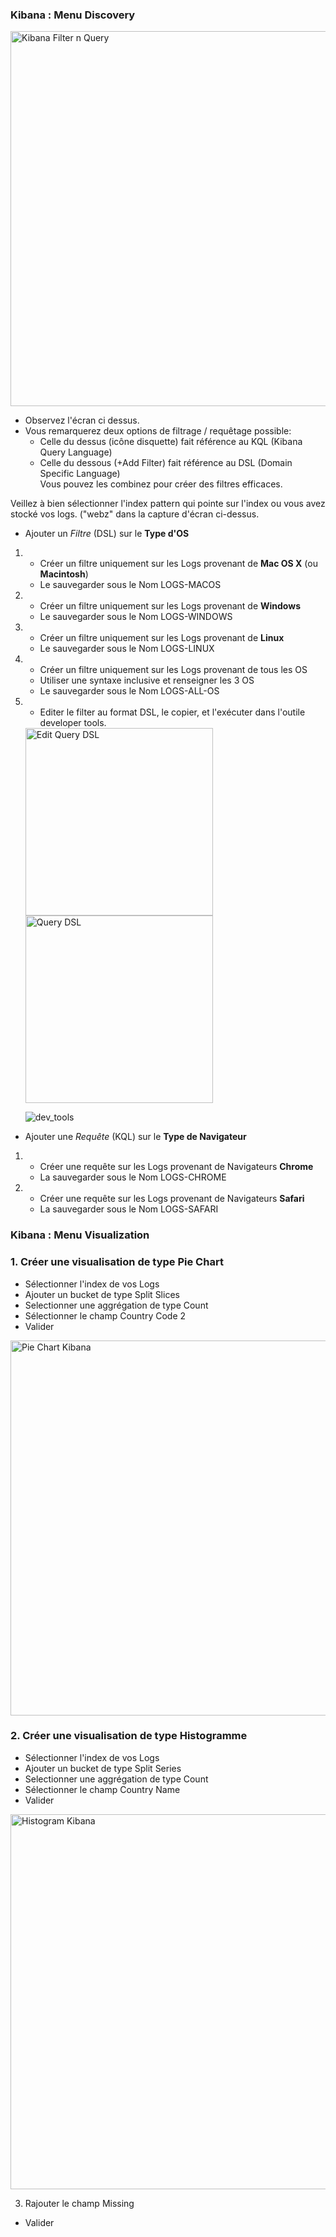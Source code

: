 ### Kibana : Menu Discovery 

<img width="600" alt="Kibana Filter n Query" src="https://user-images.githubusercontent.com/28993140/81235962-6824e380-8ffc-11ea-9ee7-0f61254a0ae3.png">

- Observez l'écran ci dessus. 
- Vous remarquerez deux options de filtrage / requêtage possible: 
   - Celle du dessus (icône disquette) fait référence au KQL (Kibana Query Language)<br>
   - Celle du dessous (+Add Filter) fait référence au DSL (Domain Specific Language)<br>
Vous pouvez les combinez pour créer des filtres efficaces.<br>

Veillez à bien sélectionner l'index pattern qui pointe sur l'index ou vous avez stocké vos logs. 
("webz" dans la capture d'écran ci-dessus.


- Ajouter un _Filtre_ (DSL) sur le **Type d'OS**

1.
    - Créer un filtre uniquement sur les Logs provenant de **Mac OS X** (ou **Macintosh**)
    - Le sauvegarder sous le Nom LOGS-MACOS
2.
    - Créer un filtre uniquement sur les Logs provenant de **Windows**
    - Le sauvegarder sous le Nom LOGS-WINDOWS
3.
    - Créer un filtre uniquement sur les Logs provenant de **Linux**
    - Le sauvegarder sous le Nom LOGS-LINUX
4.
    - Créer un filtre uniquement sur les Logs provenant de tous les OS
    - Utiliser une syntaxe inclusive et renseigner les 3 OS
    - Le sauvegarder sous le Nom LOGS-ALL-OS
5.
    - Editer le filter au format DSL, le copier, et l'exécuter dans l'outile developer tools.
    
    <img width="300" alt="Edit Query DSL" src="https://user-images.githubusercontent.com/28993140/81235884-43c90700-8ffc-11ea-9b18-0ecfc3807ecd.png">
    <br>
    <img width="300" alt="Query DSL" src="https://user-images.githubusercontent.com/28993140/81235845-314ecd80-8ffc-11ea-82d4-58c3d232fd81.png">
    
    ![dev_tools](https://user-images.githubusercontent.com/73080397/182134257-fd09270a-89a1-4c1e-a855-a66b747cb84a.png)

    
    
- Ajouter une _Requête_ (KQL) sur le **Type de Navigateur**
1. 
    - Créer une requête sur les Logs provenant de Navigateurs **Chrome**
    - La sauvegarder sous le Nom LOGS-CHROME
2. 
    - Créer une requête sur les Logs provenant de Navigateurs **Safari**
    - La sauvegarder sous le Nom LOGS-SAFARI
  
  
### Kibana : Menu Visualization

### 1. Créer une visualisation de type **Pie Chart**
  - Sélectionner l'index de vos Logs
  - Ajouter un bucket de type Split Slices
  - Selectionner une aggrégation de type Count
  - Sélectionner le champ Country Code 2
  - Valider
  
  <img width="600" alt="Pie Chart Kibana" src="https://user-images.githubusercontent.com/28993140/81235762-fd73a800-8ffb-11ea-9e61-9e1ab3533185.png">
  
### 2. Créer une visualisation de type **Histogramme**
  - Sélectionner l'index de vos Logs
  - Ajouter un bucket de type Split Series
  - Selectionner une aggrégation de type Count
  - Sélectionner le champ Country Name
  - Valider
  
  <img width="600" alt="Histogram Kibana" src="https://user-images.githubusercontent.com/28993140/81235497-5a229300-8ffb-11ea-933c-919da93e220a.png">
  
3. Rajouter le champ Missing 
  - Valider
